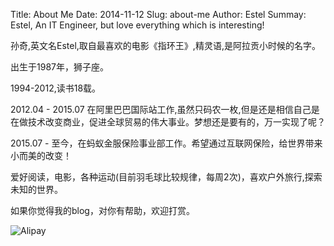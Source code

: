 Title: About Me
Date: 2014-11-12
Slug: about-me
Author: Estel
Summay: Estel, An IT Engineer, but love everything which is interesting!

孙奇,英文名Estel,取自最喜欢的电影《指环王》,精灵语,是阿拉贡小时候的名字。

出生于1987年，狮子座。

1994-2012,读书18载。

2012.04 - 2015.07 在阿里巴巴国际站工作,虽然只码农一枚,但是还是相信自己是在做技术改变商业，促进全球贸易的伟大事业。梦想还是要有的，万一实现了呢？

2015.07 - 至今，在蚂蚁金服保险事业部工作。希望通过互联网保险，给世界带来小而美的改变！

爱好阅读，电影，各种运动(目前羽毛球比较规律，每周2次)，喜欢户外旅行,探索未知的世界。

如果你觉得我的blog，对你有帮助，欢迎打赏。

![Alipay](https://libereco-kv.oss-cn-hangzhou.aliyuncs.com/image/1.pic.jpg)
